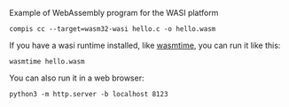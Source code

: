Example of WebAssembly program for the WASI platform

    compis cc --target=wasm32-wasi hello.c -o hello.wasm

If you have a wasi runtime installed,
like [wasmtime](https://github.com/bytecodealliance/wasmtime),
you can run it like this:

    wasmtime hello.wasm

You can also run it in a web browser:

    python3 -m http.server -b localhost 8123
